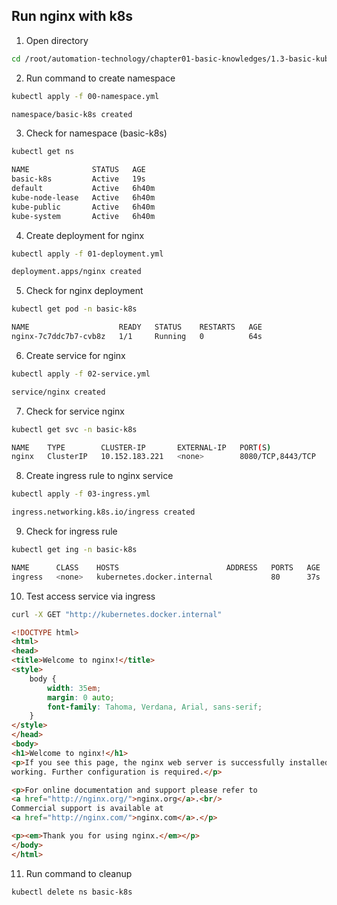 ## Run nginx with k8s

1. Open directory
```bash
cd /root/automation-technology/chapter01-basic-knowledges/1.3-basic-kubernetes/02-run-nginx-with-k8s
```

2. Run command to create namespace
```bash
kubectl apply -f 00-namespace.yml
```

```bash
namespace/basic-k8s created
```

3. Check for namespace (basic-k8s)
```bash
kubectl get ns
```

```bash
NAME              STATUS   AGE
basic-k8s         Active   19s
default           Active   6h40m
kube-node-lease   Active   6h40m
kube-public       Active   6h40m
kube-system       Active   6h40m
```

4. Create deployment for nginx
```bash
kubectl apply -f 01-deployment.yml
```

```bash
deployment.apps/nginx created
```

5. Check for nginx deployment
```bash
kubectl get pod -n basic-k8s
```

```bash
NAME                    READY   STATUS    RESTARTS   AGE
nginx-7c7ddc7b7-cvb8z   1/1     Running   0          64s
```

6. Create service for nginx
```bash
kubectl apply -f 02-service.yml
```

```bash
service/nginx created
```

7. Check for service nginx
```bash
kubectl get svc -n basic-k8s
```

```bash
NAME    TYPE        CLUSTER-IP       EXTERNAL-IP   PORT(S)             AGE
nginx   ClusterIP   10.152.183.221   <none>        8080/TCP,8443/TCP   23s
```

8. Create ingress rule to nginx service
```bash
kubectl apply -f 03-ingress.yml
```

```bash
ingress.networking.k8s.io/ingress created
```

9. Check for ingress rule
```bash
kubectl get ing -n basic-k8s
```

```bash
NAME      CLASS    HOSTS                        ADDRESS   PORTS   AGE
ingress   <none>   kubernetes.docker.internal             80      37s
```

10. Test access service via ingress
```bash
curl -X GET "http://kubernetes.docker.internal"
```

```html
<!DOCTYPE html>
<html>
<head>
<title>Welcome to nginx!</title>
<style>
    body {
        width: 35em;
        margin: 0 auto;
        font-family: Tahoma, Verdana, Arial, sans-serif;
    }
</style>
</head>
<body>
<h1>Welcome to nginx!</h1>
<p>If you see this page, the nginx web server is successfully installed and
working. Further configuration is required.</p>

<p>For online documentation and support please refer to
<a href="http://nginx.org/">nginx.org</a>.<br/>
Commercial support is available at
<a href="http://nginx.com/">nginx.com</a>.</p>

<p><em>Thank you for using nginx.</em></p>
</body>
</html>
```

11. Run command to cleanup
```bash
kubectl delete ns basic-k8s
```
